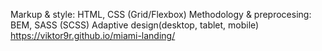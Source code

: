 Markup & style: HTML, CSS (Grid/Flexbox) Methodology & preprocesing: BEM, SASS (SCSS) Adaptive design(desktop, tablet, mobile)
https://viktor9r.github.io/miami-landing/

